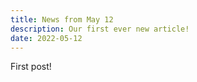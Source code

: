 ```yaml
---
title: News from May 12
description: Our first ever new article!
date: 2022-05-12
---
```


First post!
